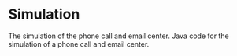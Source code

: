 # Simulation
The simulation of the phone call and email center.
Java code for the simulation of a phone call and email center.
